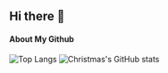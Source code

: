 ## Hi there 👋
#### About My Github
![Top Langs](https://github-readme-stats.vercel.app/api/top-langs/?username=Parsifa1&layout=compact&theme=tokyonight)
![Christmas's GitHub stats](https://github-readme-stats.vercel.app/api?username=Parsifa1&show_icons=true&theme=tokyonight)
